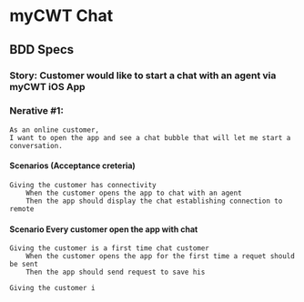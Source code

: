 # myCWT Chat 

## BDD Specs

### Story: Customer would like to start a chat with an agent via myCWT iOS App

### Nerative #1:

``` 
As an online customer,
I want to open the app and see a chat bubble that will let me start a conversation.
```

#### Scenarios (Acceptance creteria)

```
Giving the customer has connectivity
    When the customer opens the app to chat with an agent
    Then the app should display the chat establishing connection to remote
```

#### Scenario Every customer open the app with chat

```
Giving the customer is a first time chat customer
    When the customer opens the app for the first time a requet should be sent
    Then the app should send request to save his 
```

```
Giving the customer i
    
```
